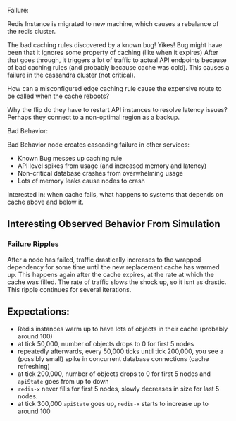 Failure:

Redis Instance is migrated to new machine, which causes a rebalance of the redis cluster.

The bad caching rules discovered by a known bug! Yikes! Bug might have been that it ignores some property of caching (like when it expires)
After that goes through, it triggers a lot of traffic to actual API endpoints because of bad caching rules (and probably because cache was cold). This causes a failure in the cassandra cluster (not critical).

How can a misconfigured edge caching rule cause the expensive route to be called when the cache reboots?

Why the flip do they have to restart API instances to resolve latency issues? Perhaps they connect to a non-optimal region as a backup.

Bad Behavior:

Bad Behavior node creates cascading failure in other services:

- Known Bug messes up caching rule
- API level spikes from usage (and increased memory and latency)
- Non-critical database crashes from overwhelming usage
- Lots of memory leaks cause nodes to crash

Interested in: when cache fails, what happens to systems that depends on cache above and below it.

## Interesting Observed Behavior From Simulation

### Failure Ripples

After a node has failed, traffic drastically increases to the wrapped dependency for some time until the new replacement cache has warmed up. This happens again after the cache expires, at the rate at which the cache was filled. The rate of traffic slows the shock up, so it isnt as drastic. This ripple continues for several iterations.

## Expectations:

- Redis instances warm up to have lots of objects in their cache (probably around 100)
- at tick 50,000, number of objects drops to 0 for first 5 nodes
- repeatedly afterwards, every 50,000 ticks until tick 200,000, you see a (possibly small) spike in concurrent database connections (cache refreshing)
- at tick 200,000, number of objects drops to 0 for first 5 nodes and `apiState` goes from up to down
- `redis-x` never fills for first 5 nodes, slowly decreases in size for last 5 nodes.
- at tick 300,000 `apiState` goes up, `redis-x` starts to increase up to around 100
